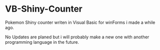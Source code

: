 # VB-Shiny-Counter
Pokemon Shiny counter writen in Visual Basic for winForms i made a while ago.

No Updates are planed but i will probably make a new one with another programming language in the future.


